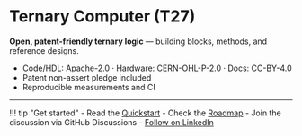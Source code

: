 # Ternary Computer (T27)

**Open, patent-friendly ternary logic** — building blocks, methods, and reference designs.

- Code/HDL: Apache-2.0 · Hardware: CERN-OHL-P-2.0 · Docs: CC-BY-4.0
- Patent non-assert pledge included
- Reproducible measurements and CI

---

!!! tip "Get started"
    - Read the [Quickstart](guide/quickstart.md)
    - Check the [Roadmap](roadmap.md)
    - Join the discussion via GitHub Discussions
    - [Follow on LinkedIn](https://www.linkedin.com/in/daniel-schuch-a710418b/)
